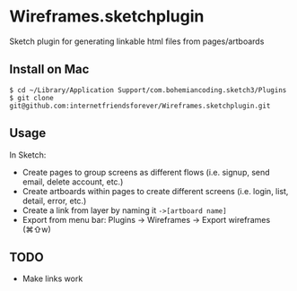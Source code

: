 # Wireframes.sketchplugin
Sketch plugin for generating linkable html files from pages/artboards

## Install on Mac
```
$ cd ~/Library/Application Support/com.bohemiancoding.sketch3/Plugins
$ git clone git@github.com:internetfriendsforever/Wireframes.sketchplugin.git
```

## Usage
In Sketch:

- Create pages to group screens as different flows (i.e. signup, send email, delete account, etc.)
- Create artboards within pages to create different screens (i.e. login, list, detail, error, etc.)
- Create a link from layer by naming it `->[artboard name]`
- Export from menu bar: Plugins -> Wireframes -> Export wireframes (⌘⇧w)

## TODO
- Make links work
